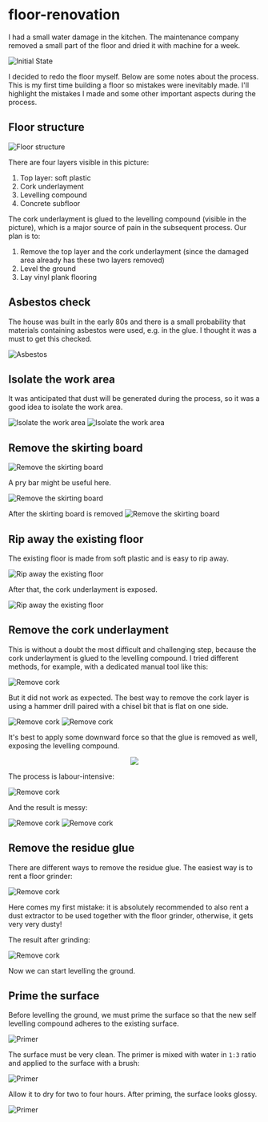 # floor-renovation

I had a small water damage in the kitchen. The maintenance company removed a small part
of the floor and dried it with machine for a week.

![Initial State](img/0_initial_state.jpg)

I decided to redo the floor myself. Below are some notes about the process. This is
my first time building a floor so mistakes were inevitably made. I'll highlight
the mistakes I made and some other important aspects during the process.

## Floor structure

![Floor structure](img/0_initial_state2.jpg)

There are four layers visible in this picture:
1. Top layer: soft plastic
2. Cork underlayment
3. Levelling compound
4. Concrete subfloor

The cork underlayment is glued to the levelling compound (visible in the picture), which is a major source
of pain in the subsequent process. Our plan is to:
1. Remove the top layer and the cork underlayment (since the damaged area already has
these two layers removed)
2. Level the ground
3. Lay vinyl plank flooring

## Asbestos check

The house was built in the early 80s and there is a small probability that materials containing
asbestos were used, e.g. in the glue. I thought it was a must to get this checked.

![Asbestos](img/0_asbestos.png)

## Isolate the work area

It was anticipated that dust will be generated during the process, so it was a good
idea to isolate the work area.

![Isolate the work area](img/1_isolate.jpg)
![Isolate the work area](img/1_isolate2.jpg)

## Remove the skirting board

![Remove the skirting board](img/2_remove_skirting_board.jpg)

A pry bar might be useful here.

![Remove the skirting board](img/2_remove_skirting_board2.jpg)

After the skirting board is removed
![Remove the skirting board](img/2_remove_skirting_board3.jpg)

## Rip away the existing floor

The existing floor is made from soft plastic and is easy to rip away.

![Rip away the existing floor](img/3_rip_away_existing_floor.jpg)

After that, the cork underlayment is exposed.

![Rip away the existing floor](img/3_rip_away_existing_floor2.jpg)

## Remove the cork underlayment

This is without a doubt the most difficult and challenging step, because the cork
underlayment is glued to the levelling compound. I tried different methods, for example,
with a dedicated manual tool like this:

![Remove cork](img/4_remove_cork4.jpg)

But it did not work as expected. The best way to remove the cork layer is using a hammer drill
paired with a chisel bit that is flat on one side.

![Remove cork](img/4_remove_cork.jpg)
![Remove cork](img/4_remove_cork2.jpg)

It's best to apply some downward force so that the glue is removed as well, exposing the
levelling compound.

<p align="center">
  <img src="https://github.com/lambdalainen/floor-renovation/raw/master/img/video.gif" />
</p>

The process is labour-intensive:

![Remove cork](img/4_remove_cork3.jpg)

And the result is messy:

![Remove cork](img/4_remove_cork5.jpg)
![Remove cork](img/4_remove_cork6.jpg)

## Remove the residue glue

There are different ways to remove the residue glue. The easiest way is to rent a floor
grinder:

![Remove cork](img/5_floor_grinder.jpg)

Here comes my first mistake: it is absolutely recommended to also rent a dust extractor
to be used together with the floor grinder, otherwise, it gets very very dusty!

The result after grinding:

![Remove cork](img/5_floor_grinder2.jpg)

Now we can start levelling the ground.

## Prime the surface

Before levelling the ground, we must prime the surface so that the new self levelling compound
adheres to the existing surface.

![Primer](img/6_primer.jpg)

The surface must be very clean. The primer is mixed with water in `1:3` ratio and applied to the
surface with a brush:

![Primer](img/6_primer2.jpg)

Allow it to dry for two to four hours. After priming, the surface looks glossy.

![Primer](img/6_primer3.jpg)


